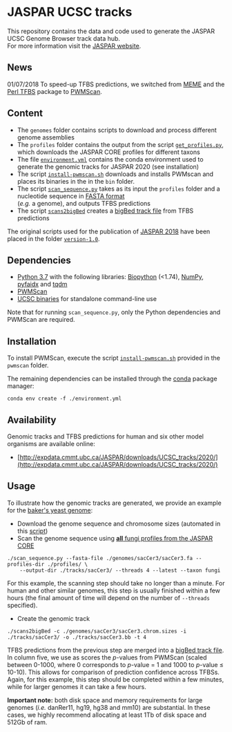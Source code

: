 # JASPAR UCSC tracks
This repository contains the data and code used to generate the JASPAR UCSC Genome Browser track data hub.</br>For more information visit the [JASPAR website](http://jaspar.genereg.net/genome-tracks/#ucsc_tracks).

## News
01/07/2018 To speed-up TFBS predictions, we switched from [MEME](http://meme-suite.org/doc/overview.html) and the [Perl TFBS](http://tfbs.genereg.net) package to [PWMScan](http://ccg.vital-it.ch/pwmscan).

## Content
* The `genomes` folder contains scripts to download and process different genome assemblies
* The `profiles` folder contains the output from the script [`get_profiles.py`](https://github.com/wassermanlab/JASPAR-UCSC-tracks/blob/master/profiles/get_profiles.py), which downloads the JASPAR CORE profiles for different taxons
* The file [`environment.yml`](https://github.com/wassermanlab/JASPAR-UCSC-tracks/blob/master/environment.yml) contains the conda environment used to generate the genomic tracks for JASPAR 2020 (see installation)
* The script [`install-pwmscan.sh`](https://github.com/wassermanlab/JASPAR-UCSC-tracks/blob/master/install-pwmscan.sh) downloads and installs PWMscan and places its binaries in the in the `bin` folder.
* The script [`scan_sequence.py`](https://github.com/wassermanlab/JASPAR-UCSC-tracks/blob/master/scan_sequence.py) takes as its input the `profiles` folder and a nucleotide sequence in [FASTA format](https://en.wikipedia.org/wiki/FASTA_format)</br>(*e.g.* a genome), and outputs TFBS predictions
* The script [`scans2bigBed`](https://github.com/wassermanlab/JASPAR-UCSC-tracks/blob/master/scans2bigBed) creates a [bigBed track file](https://genome.ucsc.edu/goldenPath/help/bigBed.html) from TFBS predictions

The original scripts used for the publication of [JASPAR 2018](https://doi.org/10.1093/nar/gkx1126) have been placed in the folder [`version-1.0`](https://github.com/wassermanlab/JASPAR-UCSC-tracks/tree/master/version-1.0).

## Dependencies
* [Python 3.7](https://www.python.org/download/releases/3.7/) with the following libraries: [Biopython](http://biopython.org) (<1.74), [NumPy](http://www.numpy.org), [pyfaidx](https://peerj.com/preprints/970/) and [tqdm](https://tqdm.github.io)
* [PWMScan](http://ccg.vital-it.ch/pwmscan)
* [UCSC binaries](http://hgdownload.cse.ucsc.edu/admin/exe/) for standalone command-line use

Note that for running `scan_sequence.py`, only the Python dependencies and PWMScan are required.

## Installation
To install PWMScan, execute the script [`install-pwmscan.sh`](https://github.com/wassermanlab/JASPAR-UCSC-tracks/blob/master/install-pwmscan.sh) provided in the `pwmscan` folder.

The remaining dependencies can be installed through the [conda](https://docs.conda.io/en/latest/) package manager:
```
conda env create -f ./environment.yml
```

## Availability
Genomic tracks and TFBS predictions for human and six other model organisms are available online:
* [http://expdata.cmmt.ubc.ca/JASPAR/downloads/UCSC_tracks/2020/](http://expdata.cmmt.ubc.ca/JASPAR/downloads/UCSC_tracks/2020/)

## Usage
To illustrate how the genomic tracks are generated, we provide an example for the [baker's yeast genome](https://www.ncbi.nlm.nih.gov/assembly/GCF_000146045.2/):
* Download the genome sequence and chromosome sizes (automated in this [script](https://github.com/wassermanlab/JASPAR-UCSC-tracks/blob/master/genomes/sacCer3/sacCer3.sh))
* Scan the genome sequence using [**all** fungi profiles from the JASPAR CORE](http://jaspar.genereg.net/search?q=&collection=CORE&tax_group=fungi)
```
./scan_sequence.py --fasta-file ./genomes/sacCer3/sacCer3.fa --profiles-dir ./profiles/ \
    --output-dir ./tracks/sacCer3/ --threads 4 --latest --taxon fungi
```
For this example, the scanning step should take no longer than a minute. For human and other similar genomes, this step is usually finished within a few hours (the final amount of time will depend on the number of `--threads` specified).
* Create the genomic track
```
./scans2bigBed -c ./genomes/sacCer3/sacCer3.chrom.sizes -i ./tracks/sacCer3/ -o ./tracks/sacCer3.bb -t 4
```
TFBS predictions from the previous step are merged into a [bigBed track file](https://genome.ucsc.edu/goldenPath/help/bigBed.html). In column five, we use as scores the <i>p</i>-values from PWMScan (scaled between 0-1000, where 0 corresponds to <i>p</i>-value = 1 and 1000 to <i>p</i>-value ≤ 10-10). This allows for comparison of prediction confidence across TFBSs. Again, for this example, this step should be completed within a few minutes, while for larger genomes it can take a few hours.

**Important note:** both disk space and memory requirements for large genomes (*i.e.* danRer11, hg19, hg38 and mm10) are substantial. In these cases, we highly recommend allocating at least 1Tb of disk space and 512Gb of ram.